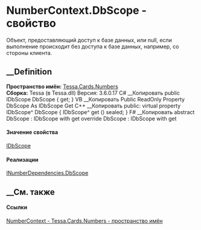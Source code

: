 # NumberContext.DbScope - свойство
Объект, предоставляющий доступ к базе данных, или null, если выполнение
происходит без доступа к базе данных, например, со стороны клиента.
## __Definition
 **Пространство имён:** [Tessa.Cards.Numbers](N_Tessa_Cards_Numbers.htm)  
 **Сборка:** Tessa (в Tessa.dll) Версия: 3.6.0.17
C# __Копировать
     public IDbScope DbScope { get; }
VB __Копировать
     Public ReadOnly Property DbScope As IDbScope
    	Get
C++ __Копировать
     public:
    virtual property IDbScope^ DbScope {
    	IDbScope^ get () sealed;
    }
F# __Копировать
     abstract DbScope : IDbScope with get
    override DbScope : IDbScope with get
#### Значение свойства
[IDbScope](T_Tessa_Platform_Data_IDbScope.htm)
#### Реализации
[INumberDependencies.DbScope](P_Tessa_Cards_Numbers_INumberDependencies_DbScope.htm)  
##  __См. также
#### Ссылки
[NumberContext - ](T_Tessa_Cards_Numbers_NumberContext.htm)
[Tessa.Cards.Numbers - пространство имён](N_Tessa_Cards_Numbers.htm)

